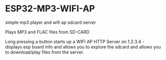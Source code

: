 # ESP32-MP3-WIFI-AP
simple mp3 player and wifi ap sdcard server


Plays MP3 and FLAC files from SD-CARD

Long pressing a button starts up a WIFI AP HTTP Server on 1.2.3.4 - displays esp board info and allows you to explore the sdcard
and allows you to download/play files from the server.
